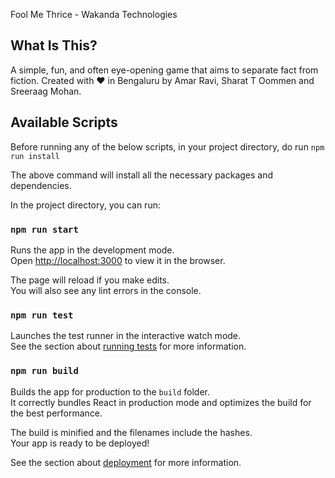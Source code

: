 Fool Me Thrice - Wakanda Technologies

## What Is This?

A simple, fun, and often eye-opening game that aims to separate fact from fiction.
Created with ❤︎ in Bengaluru by Amar Ravi, Sharat T Oommen and Sreeraag Mohan.

## Available Scripts

Before running any of the below scripts, in your project directory, do run 
`npm run install`

The above command will install all the necessary packages and dependencies.

In the project directory, you can run:

### `npm run start`

Runs the app in the development mode.<br>
Open [http://localhost:3000](http://localhost:3000) to view it in the browser.

The page will reload if you make edits.<br>
You will also see any lint errors in the console.

### `npm run test`

Launches the test runner in the interactive watch mode.<br>
See the section about [running tests](https://facebook.github.io/create-react-app/docs/running-tests) for more information.

### `npm run build`

Builds the app for production to the `build` folder.<br>
It correctly bundles React in production mode and optimizes the build for the best performance.

The build is minified and the filenames include the hashes.<br>
Your app is ready to be deployed!

See the section about [deployment](https://facebook.github.io/create-react-app/docs/deployment) for more information.